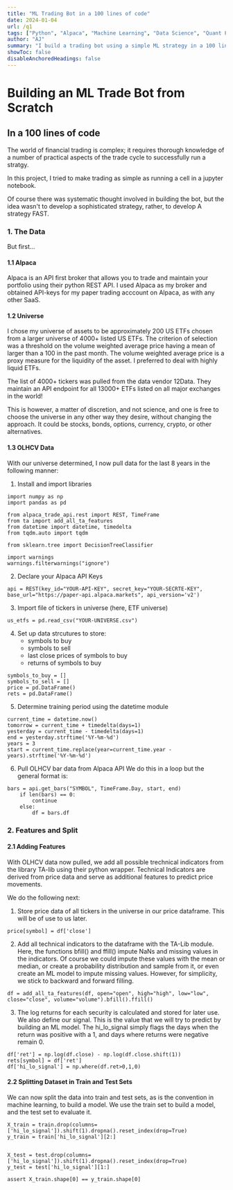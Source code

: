 ```yaml
---
title: "ML Trading Bot in a 100 lines of code" 
date: 2024-01-04
url: /q1
tags: ["Python", "Alpaca", "Machine Learning", "Data Science", "Quant Finance"]
author: "AJ"
summary: "I build a trading bot using a simple ML strategy in a 100 lines of code" 
showToc: false
disableAnchoredHeadings: false
---
```


# Building an ML Trade Bot from Scratch
## In a 100 lines of code

The world of financial trading is complex; it requires thorough knowledge of a number of practical aspects of the trade cycle to successfully run a stratgy.

In this project, I tried to make trading as simple as running a cell in a jupyter notebook.

Of course there was systematic thought involved in building the bot, but the idea wasn't to develop a sophisticated strategy, rather, to develop A strategy FAST.

### 1. The Data
But first...

#### 1.1 Alpaca
Alpaca is an API first broker that allows you to trade and maintain your portfolio using their python REST API. I used Alpaca as my broker and obtained API-keys for my paper trading acccount on Alpaca, as with any other SaaS.

#### 1.2 Universe
I chose my universe of assets to be approximately 200 US ETFs chosen from a larger universe of 4000+ listed US ETFs. The criterion of selection was a threshold on the volume weighted average price having a mean of larger than a 100 in the past month. The volume weighted average price is a proxy measure for the liquidity of the asset. I preferred to deal with highly liquid ETFs.

The list of 4000+ tickers was pulled from the data vendor 12Data. They maintain an API endpoint for all 13000+ ETFs listed on all major exchanges in the world!

This is however, a matter of discretion, and not science, and one is free to choose the universe in any other way they desire, without changing the approach. It could be stocks, bonds, options, currency, crypto, or other alternatives.

#### 1.3 OLHCV Data
With our universe determined, I now pull data for the last 8 years in the following manner:

1. Install and import libraries
<pre><code>import numpy as np
import pandas as pd

from alpaca_trade_api.rest import REST, TimeFrame
from ta import add_all_ta_features
from datetime import datetime, timedelta
from tqdm.auto import tqdm

from sklearn.tree import DecisionTreeClassifier

import warnings
warnings.filterwarnings("ignore")</code></pre>

2. Declare your Alpaca API Keys
<pre><code>api = REST(key_id="YOUR-API-KEY", secret_key="YOUR-SECRTE-KEY", base_url="https://paper-api.alpaca.markets", api_version='v2')</code></pre>

3. Import file of tickers in universe (here, ETF universe)
<pre><code>us_etfs = pd.read_csv("YOUR-UNIVERSE.csv")</code></pre>

4. Set up data strcutures to store:
    - symbols to buy
    - symbols to sell
    - last close prices of symbols to buy
    - returns of symbols to buy
<pre><code>symbols_to_buy = []
symbols_to_sell = []
price = pd.DataFrame()
rets = pd.DataFrame()</code></pre>

5. Determine training period using the datetime module
<pre><code>current_time = datetime.now()
tomorrow = current_time + timedelta(days=1)
yesterday = current_time - timedelta(days=1)
end = yesterday.strftime('%Y-%m-%d')
years = 3
start = current_time.replace(year=current_time.year - years).strftime('%Y-%m-%d')</code></pre>

6. Pull OLHCV bar data from Alpaca API
We do this in a loop but the general format is:
<pre><code>bars = api.get_bars("SYMBOL", TimeFrame.Day, start, end)
    if len(bars) == 0:
        continue
    else:
        df = bars.df</code></pre>

### 2. Features and Split
#### 2.1 Adding Features
With OLHCV data now pulled, we add all possible trechnical indicators from the library TA-lib using their python wrapper. Technical Indicators are derived from price data and serve as additional features to predict price movements.

We do the following next:
1. Store price data of all tickers in the universe in our price dataframe. This will be of use to us later.
<pre><code>price[symbol] = df['close']</code></pre>

2. Add all technical indicators to the dataframe with the TA-Lib module. Here, the functions bfill() and ffill() impute NaNs and missing values in the indicators. Of course we could impute these values with the mean or median, or create a probability distribution and sample from it, or even create an ML model to impute missing values. However, for simplicity, we stick to backward and forward filling.
<pre><code>df = add_all_ta_features(df, open="open", high="high", low="low", close="close", volume="volume").bfill().ffill()</code></pre>

3. The log returns for each security is calculated and stored for later use. We also define our signal. This is the value that we will try to predict by building an ML model. The hi_lo_signal simply flags the days when the return was positive with a 1, and days where returns were negative remain 0.
<pre><code>df['ret'] = np.log(df.close) - np.log(df.close.shift(1))
rets[symbol] = df['ret']
df['hi_lo_signal'] = np.where(df.ret>0,1,0)</code></pre>

#### 2.2 Splitting Dataset in Train and Test Sets
We can now split the data into train and test sets, as is the convention in machine learning, to build a model. We use the train set to build a model, and the test set to evaluate it.
<pre><code>X_train = train.drop(columns=['hi_lo_signal']).shift(1).dropna().reset_index(drop=True)
y_train = train['hi_lo_signal'][2:]


X_test = test.drop(columns=['hi_lo_signal']).shift(1).dropna().reset_index(drop=True)
y_test = test['hi_lo_signal'][1:]

assert X_train.shape[0] == y_train.shape[0]</code></pre>